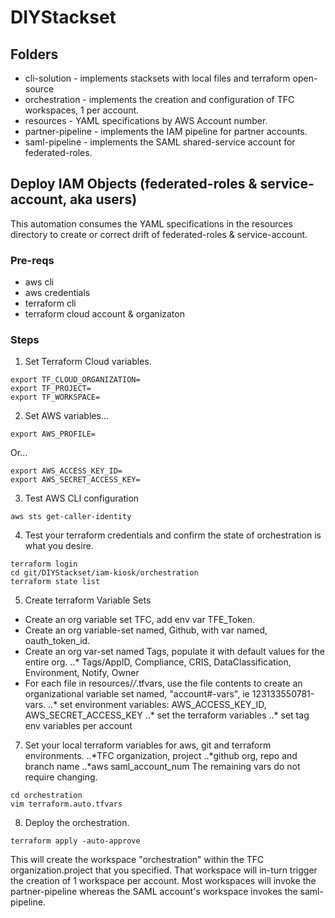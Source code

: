 # DIYStackset

## Folders
* cli-solution - implements stacksets with local files and terraform open-source
* orchestration - implements the creation and configuration of TFC workspaces, 1 per account.
* resources - YAML specifications by AWS Account number.
* partner-pipeline - implements the IAM pipeline for partner accounts.
* saml-pipeline - implements the SAML shared-service account for federated-roles.
## Deploy IAM Objects (federated-roles & service-account, aka users)
This automation consumes the YAML specifications in the resources directory to create or correct drift of  federated-roles & service-account.


### Pre-reqs
* aws cli
* aws credentials
* terraform cli
* terraform cloud account & organizaton

### Steps
1. Set Terraform Cloud variables.
```
export TF_CLOUD_ORGANIZATION=
export TF_PROJECT=
export TF_WORKSPACE=
```
2. Set AWS variables...
```
export AWS_PROFILE=
```
Or...
```
export AWS_ACCESS_KEY_ID=
export AWS_SECRET_ACCESS_KEY=
```
3. Test AWS CLI configuration
```
aws sts get-caller-identity
```
4. Test your terraform credentials and confirm the state of orchestration is what you desire.
```
terraform login
cd git/DIYStackset/iam-kiosk/orchestration
terraform state list
```
5. Create terraform Variable Sets
* Create an org variable set TFC, add env var TFE_Token.
* Create an org variable-set named, Github, with var named, oauth_token_id.
* Create an org var-set named Tags, populate it with default values for the entire org.
..* Tags/AppID, Compliance, CRIS, DataClassification, Environment, Notify, Owner
* For each file in resources/*/*.tfvars, use the file contents to create an organizational variable set named, "account#-vars", ie 123133550781-vars.
..* set environment variables: AWS_ACCESS_KEY_ID,  AWS_SECRET_ACCESS_KEY
..* set the terraform variables
..* set tag env variables per account
7. Set your local terraform variables for aws, git and terraform environments.
..*TFC organization, project
..*github org, repo and branch name
..*aws saml_account_num
The remaining vars do not require changing.
```
cd orchestration
vim terraform.auto.tfvars
```
8. Deploy the orchestration.
```
terraform apply -auto-approve
```
This will create the workspace "orchestration" within the TFC organization.project that you specified.
That workspace will in-turn trigger the creation of 1 workspace per account.
Most workspaces will invoke the partner-pipeline whereas the SAML account's workspace invokes the saml-pipeline.
